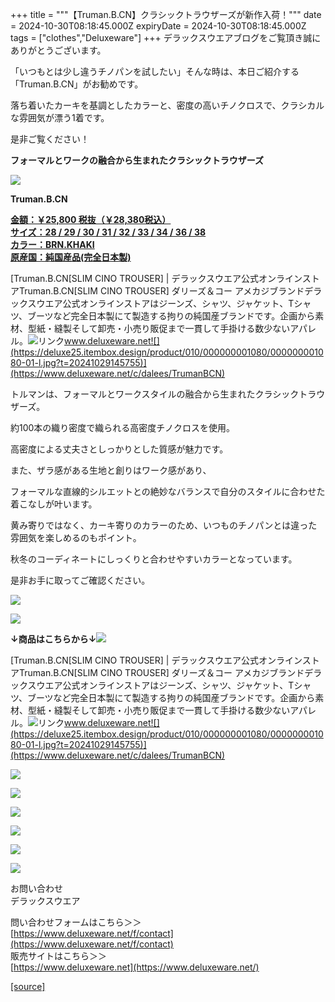 +++
title = """【Truman.B.CN】クラシックトラウザーズが新作入荷！"""
date = 2024-10-30T08:18:45.000Z
expiryDate = 2024-10-30T08:18:45.000Z
tags = ["clothes","Deluxeware"]
+++
デラックスウエアブログをご覧頂き誠にありがとうございます。

「いつもとは少し違うチノパンを試したい」そんな時は、本日ご紹介する「Truman.B.CN」がお勧めです。

落ち着いたカーキを基調としたカラーと、密度の高いチノクロスで、クラシカルな雰囲気が漂う1着です。

是非ご覧ください！

**フォーマルとワークの融合から生まれたクラシックトラウザーズ**

[![](https://stat.ameba.jp/user_images/20241030/16/deluxeware/dd/42/j/o2603347115504028417.jpg)](https://stat.ameba.jp/user_images/20241030/16/deluxeware/dd/42/j/o2603347115504028417.jpg)

**Truman.B.CN**

**[金額：￥25,800 税抜（￥28,380税込）](https://www.deluxeware.net/c/dalees/TrumanBCN)  
[サイズ：28 / 29 / 30 / 31 / 32 / 33 / 34 / 36 / 38](https://www.deluxeware.net/c/dalees/TrumanBCN)  
[カラー：BRN.KHAKI](https://www.deluxeware.net/c/dalees/TrumanBCN)  
[原産国：純国産品(完全日本製)](https://www.deluxeware.net/c/dalees/TrumanBCN)**

[Truman.B.CN\[SLIM CINO TROUSER\] | デラックスウエア公式オンラインストアTruman.B.CN\[SLIM CINO TROUSER\] ダリーズ＆コー アメカジブランドデラックスウエア公式オンラインストアはジーンズ、シャツ、ジャケット、Tシャツ、ブーツなど完全日本製にて製造する拘りの純国産ブランドです。企画から素材、型紙・縫製そして卸売・小売り販促まで一貫して手掛ける数少ないアパレル。![リンク](https://c.stat100.ameba.jp/ameblo/symbols/v3.20.0/svg/gray/editor_link.svg)www.deluxeware.net![](https://deluxe25.itembox.design/product/010/000000001080/000000001080-01-l.jpg?t=20241029145755)](https://www.deluxeware.net/c/dalees/TrumanBCN)

トルマンは、フォーマルとワークスタイルの融合から生まれたクラシックトラウザーズ。

約100本の織り密度で織られる高密度チノクロスを使用。

高密度による丈夫さとしっかりとした質感が魅力です。

また、ザラ感がある生地と創りはワーク感があり、

フォーマルな直線的シルエットとの絶妙なバランスで自分のスタイルに合わせた着こなしが叶います。

黄み寄りではなく、カーキ寄りのカラーのため、いつものチノパンとは違った雰囲気を楽しめるのもポイント。

秋冬のコーディネートにしっくりと合わせやすいカラーとなっています。

是非お手に取ってご確認ください。

[![](https://stat.ameba.jp/user_images/20241030/16/deluxeware/3b/bb/j/o2103280415504028409.jpg)](https://stat.ameba.jp/user_images/20241030/16/deluxeware/3b/bb/j/o2103280415504028409.jpg)

![](https://deluxe25.itembox.design/product/010/000000001080/000000001080-04-l.jpg?t=20241029145755)

**↓商品はこちらから↓**![](https://deluxe25.itembox.design/product/010/000000001080/000000001080-01-l.jpg?t=20241029145755)

[Truman.B.CN\[SLIM CINO TROUSER\] | デラックスウエア公式オンラインストアTruman.B.CN\[SLIM CINO TROUSER\] ダリーズ＆コー アメカジブランドデラックスウエア公式オンラインストアはジーンズ、シャツ、ジャケット、Tシャツ、ブーツなど完全日本製にて製造する拘りの純国産ブランドです。企画から素材、型紙・縫製そして卸売・小売り販促まで一貫して手掛ける数少ないアパレル。![リンク](https://c.stat100.ameba.jp/ameblo/symbols/v3.20.0/svg/gray/editor_link.svg)www.deluxeware.net![](https://deluxe25.itembox.design/product/010/000000001080/000000001080-01-l.jpg?t=20241029145755)](https://www.deluxeware.net/c/dalees/TrumanBCN)

[![](https://stat.ameba.jp/user_images/20241029/15/deluxeware/ac/ef/j/o1200050015503631118.jpg?caw=800)](https://www.deluxeware.net/f/STACKMAN)

[![](https://stat.ameba.jp/user_images/20241029/15/deluxeware/07/cc/j/o1200050015503632904.jpg?caw=800)](https://www.deluxeware.net/c/akita)

[![](https://stat.ameba.jp/user_images/20240614/12/deluxeware/fb/b4/j/o0800026015451324172.jpg?caw=800)](https://www.deluxeware.net/c/2024FWreserveall)

[![](https://stat.ameba.jp/user_images/20240315/15/deluxeware/04/7f/j/o0800026015413271803.jpg?caw=800)](https://www.instagram.com/deluxeware/?hl=ja)

[![](https://stat.ameba.jp/user_images/20220415/12/deluxeware/3b/ce/j/o0800026015103175481.jpg?caw=800)](https://www.deluxeware.net/f/headstore)

[![](https://stat.ameba.jp/user_images/20220415/12/deluxeware/d7/c6/j/o0800026015103175487.jpg?caw=800)](https://www.deluxeware.net/)

お問い合わせ  
デラックスウエア

問い合わせフォームはこちら＞＞  
[https://www.deluxeware.net/f/contact](https://www.deluxeware.net/f/contact)  
販売サイトはこちら＞＞  
[https://www.deluxeware.net](https://www.deluxeware.net/)

[[source]](https://ameblo.jp/deluxeware/entry-12873137806.html)
